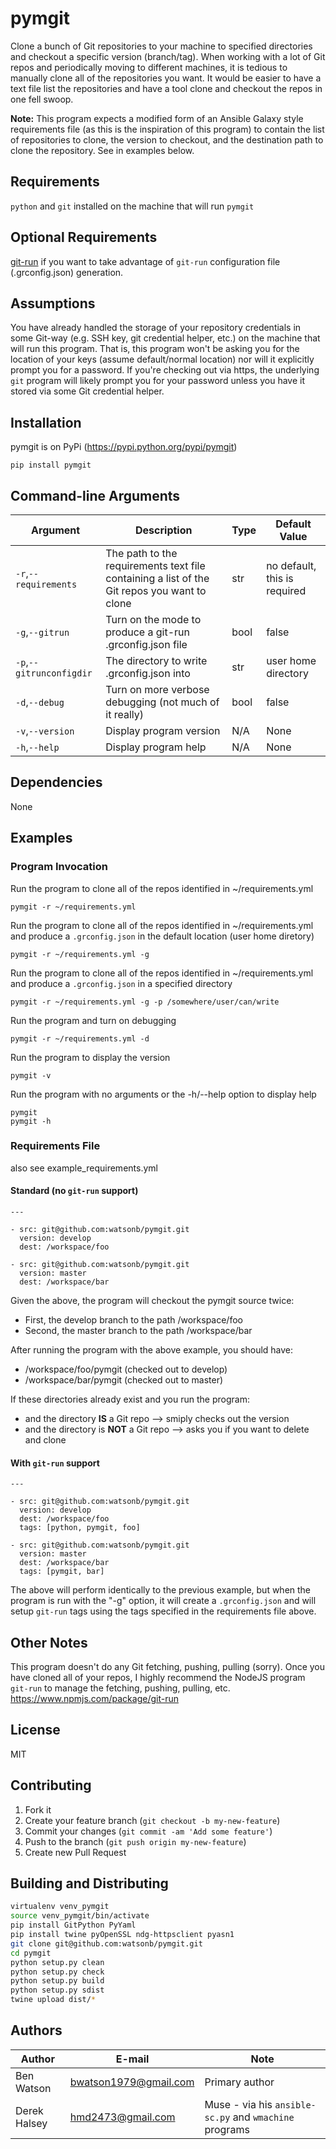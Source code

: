 # pymgit

Clone a bunch of Git repositories to your machine to specified directories and
checkout a specific version (branch/tag).  When working with a lot of Git repos
and periodically moving to different machines, it is tedious to manually clone
all of the repositories you want.  It would be easier to have a text file list
the repositories and have a tool clone and checkout the repos in one fell
swoop.

**Note:** This program expects a modified form of an Ansible Galaxy style
requirements file (as this is the inspiration of this program) to contain the
list of repositories to clone, the version to checkout, and the destination
path to clone the repository.  See in examples below.

## Requirements

`python` and `git` installed on the machine that will run `pymgit`

## Optional Requirements

[git-run](https://www.npmjs.com/package/git-run) if you want to take advantage
of `git-run` configuration file (.grconfig.json) generation.

## Assumptions

You have already handled the storage of your repository credentials in some
Git-way (e.g. SSH key, git credential helper, etc.) on the machine that will
run this program.  That is, this program won't be asking you for the location
of your keys (assume default/normal location) nor will it explicitly prompt
you for a password.  If you're checking out via https, the underlying `git`
program will likely prompt you for your password unless you have it stored
via some Git credential helper.

## Installation

pymgit is on PyPi (https://pypi.python.org/pypi/pymgit)

    pip install pymgit

## Command-line Arguments

| Argument | Description | Type | Default Value |
|---|---|---|---|
| `-r`,`--requirements` | The path to the requirements text file containing a list of the Git repos you want to clone | str | no default, this is required |
| `-g`,`--gitrun` |Turn on the mode to produce a git-run .grconfig.json file|bool|false|
| `-p`,`--gitrunconfigdir`|The directory to write .grconfig.json into|str|user home directory|
| `-d`,`--debug` | Turn on more verbose debugging (not much of it really)|bool|false|
| `-v`,`--version` | Display program version | N/A | None |
| `-h`,`--help` | Display program help | N/A | None |


## Dependencies

None

## Examples

### Program Invocation

Run the program to clone all of the repos identified in ~/requirements.yml

    pymgit -r ~/requirements.yml

Run the program to clone all of the repos identified in ~/requirements.yml and
produce a `.grconfig.json` in the default location (user home diretory)

    pymgit -r ~/requirements.yml -g

Run the program to clone all of the repos identified in ~/requirements.yml and
produce a `.grconfig.json` in a specified directory

    pymgit -r ~/requirements.yml -g -p /somewhere/user/can/write

Run the program and turn on debugging

    pymgit -r ~/requirements.yml -d

Run the program to display the version

    pymgit -v

Run the program with no arguments or the -h/--help option to display help

    pymgit
    pymgit -h

### Requirements File
also see example_requirements.yml

#### Standard (no `git-run` support)

    ---

    - src: git@github.com:watsonb/pymgit.git
      version: develop
      dest: /workspace/foo

    - src: git@github.com:watsonb/pymgit.git
      version: master
      dest: /workspace/bar

Given the above, the program will checkout the pymgit source twice:
- First, the develop branch to the path /workspace/foo
- Second, the master branch to the path /workspace/bar

After running the program with the above example, you should have:
- /workspace/foo/pymgit (checked out to develop)
- /workspace/bar/pymgit (checked out to master)

If these directories already exist and you run the program:
- and the directory **IS** a Git repo --> smiply checks out the version
- and the directory is **NOT** a Git repo --> asks you if you want to delete and clone

#### With `git-run` support

    ---

    - src: git@github.com:watsonb/pymgit.git
      version: develop
      dest: /workspace/foo
      tags: [python, pymgit, foo]

    - src: git@github.com:watsonb/pymgit.git
      version: master
      dest: /workspace/bar
      tags: [pymgit, bar]
      
The above will perform identically to the previous example, but when the program is
run with the "-g" option, it will create a `.grconfig.json` and will setup `git-run`
tags using the tags specified in the requirements file above.

## Other Notes

This program doesn't do any Git fetching, pushing, pulling (sorry).  Once you
have cloned all of your repos, I highly recommend the NodeJS program `git-run`
to manage the fetching, pushing, pulling, etc. https://www.npmjs.com/package/git-run

## License

MIT

## Contributing

1. Fork it
1. Create your feature branch (`git checkout -b my-new-feature`)
1. Commit your changes (`git commit -am 'Add some feature'`)
1. Push to the branch (`git push origin my-new-feature`)
1. Create new Pull Request

## Building and Distributing

```bash
virtualenv venv_pymgit
source venv_pymgit/bin/activate
pip install GitPython PyYaml
pip install twine pyOpenSSL ndg-httpsclient pyasn1
git clone git@github.com:watsonb/pymgit.git
cd pymgit
python setup.py clean
python setup.py check
python setup.py build
python setup.py sdist
twine upload dist/*
```

## Authors

| Author | E-mail | Note |
|---|---|---|
|Ben Watson|bwatson1979@gmail.com|Primary author|
|Derek Halsey| hmd2473@gmail.com | Muse - via his `ansible-sc.py` and `wmachine` programs |
